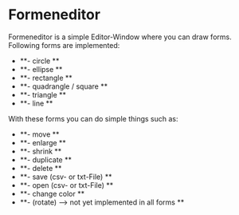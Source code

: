 # Formeneditor
Formeneditor is a simple Editor-Window where you can draw forms.
Following forms are implemented:
* **- circle **
* **- ellipse **
* **- rectangle **
* **- quadrangle / square **
* **- triangle **
* **- line **

With these forms you can do simple things such as:
* **- move **
* **- enlarge **
* **- shrink **
* **- duplicate **
* **- delete **
* **- save (csv- or txt-File) **
* **- open (csv- or txt-File) **
* **- change color **
* **- (rotate) --> not yet implemented in all forms **
